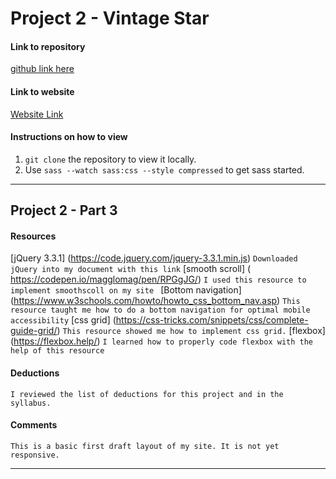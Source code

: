 # Project 2 - Vintage Star

#### Link to repository
[github link here](https://github.com/amyfangelo/project-2_part-2_angelo-amy)

#### Link to website
[Website Link](http://amyfangelo.com/amyfrancesangelo/project-2_part-2_angelo-amy/index.html)
<!-- Edit this for Project 2 - Part 3 -->

#### Instructions on how to view
1. `git clone` the repository to view it locally.
2. Use `sass --watch sass:css --style compressed` to get sass started.

---

## Project 2 - Part 3

#### Resources
[jQuery 3.3.1] (https://code.jquery.com/jquery-3.3.1.min.js)
`Downloaded jQuery into my document with this link`
[smooth scroll] ( https://codepen.io/magglomag/pen/RPGgJG/)
`I used this resource to implement smoothscoll on my site `
[Bottom navigation]
(https://www.w3schools.com/howto/howto_css_bottom_nav.asp)
`This resource taught me how to do a bottom navigation for optimal mobile accessibility`
[css grid] (https://css-tricks.com/snippets/css/complete-guide-grid/)
`This resource showed me how to implement css grid.`
[flexbox] (https://flexbox.help/)
`I learned how to properly code flexbox with the help of this resource`


#### Deductions
`I reviewed the list of deductions for this project and in the syllabus.`


#### Comments
`This is a basic first draft layout of my site. It is not yet responsive.`

---

